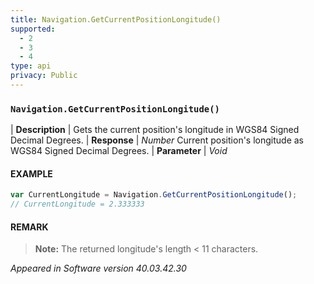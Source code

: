 ```yaml
---
title: Navigation.GetCurrentPositionLongitude()
supported:
  - 2
  - 3
  - 4
type: api
privacy: Public
---
```


### `Navigation.GetCurrentPositionLongitude()`

| **Description** | Gets the current position's longitude in WGS84 Signed Decimal Degrees.
| **Response** | *Number*  Current position's longitude as WGS84 Signed Decimal Degrees.
| **Parameter**   | *Void*

#### EXAMPLE

```javascript
var CurrentLongitude = Navigation.GetCurrentPositionLongitude();
// CurrentLongitude = 2.333333
```

#### REMARK

>**Note:** The returned longitude's length < 11 characters.

*Appeared in Software version 40.03.42.30*